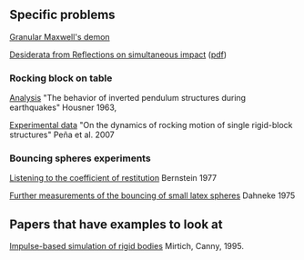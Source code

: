## Specific problems
[Granular Maxwell's demon](http://pof.tnw.utwente.nl/3_research/3_g_maxwell.html)

[Desiderata from Reflections on simultaneous impact](http://dl.acm.org/citation.cfm?id=2185602)
([pdf](http://citeseerx.ist.psu.edu/viewdoc/download?doi=10.1.1.245.1015&rep=rep1&type=pdf))

### Rocking block on table
[Analysis](http://www.bssaonline.org/content/53/2/403.short)
"The behavior of inverted pendulum structures during earthquakes" Housner 1963,

[Experimental data](http://dx.doi.org/10.1002/eqe.739)
"On the dynamics of rocking motion of single rigid-block structures" Peña et al. 2007

### Bouncing spheres experiments
[Listening to the coefficient of restitution](http://dx.doi.org/10.1119/1.10904) Bernstein 1977

[Further measurements of the bouncing of small latex spheres](http://dx.doi.org/10.1016/0021-9797(75)90083-1)
Dahneke 1975

## Papers that have examples to look at
[Impulse-based simulation of rigid bodies](http://dl.acm.org/citation.cfm?id=199436)
Mirtich, Canny, 1995.
